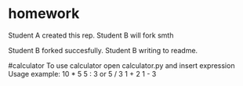 # homework
Student A created this rep.
Student B will fork smth

Student B forked succesfully.
Student B writing to readme.

#calculator
To use calculator open calculator.py and insert expression
Usage example: 10 * 5
               5 : 3 or 5 / 3
               1 + 2
               1 - 3